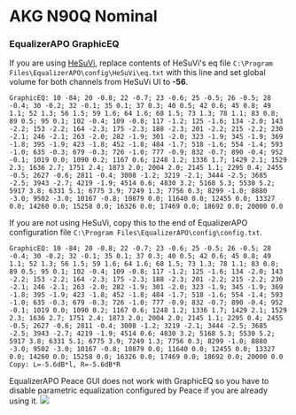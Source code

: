# AKG N90Q Nominal
### EqualizerAPO GraphicEQ
If you are using [HeSuVi](https://sourceforge.net/projects/hesuvi/), replace contents of HeSuVi's eq file `C:\Program Files\EqualizerAPO\config\HeSuVi\eq.txt` with this line and set global volume for both channels from HeSuVi UI to **-56**.
```
GraphicEQ: 10 -84; 20 -0.8; 22 -0.7; 23 -0.6; 25 -0.5; 26 -0.5; 28 -0.4; 30 -0.2; 32 -0.1; 35 0.1; 37 0.3; 40 0.5; 42 0.6; 45 0.8; 49 1.1; 52 1.3; 56 1.5; 59 1.6; 64 1.6; 68 1.5; 73 1.3; 78 1.1; 83 0.8; 89 0.5; 95 0.1; 102 -0.4; 109 -0.8; 117 -1.2; 125 -1.6; 134 -2.0; 143 -2.2; 153 -2.2; 164 -2.3; 175 -2.3; 188 -2.3; 201 -2.2; 215 -2.2; 230 -2.1; 246 -2.1; 263 -2.0; 282 -1.9; 301 -2.0; 323 -1.9; 345 -1.9; 369 -1.8; 395 -1.9; 423 -1.8; 452 -1.8; 484 -1.7; 518 -1.6; 554 -1.4; 593 -1.0; 635 -0.3; 679 -0.3; 726 -1.0; 777 -0.9; 832 -0.7; 890 -0.4; 952 -0.1; 1019 0.0; 1090 0.2; 1167 0.6; 1248 1.2; 1336 1.7; 1429 2.1; 1529 2.3; 1636 2.7; 1751 2.4; 1873 2.0; 2004 2.0; 2145 1.1; 2295 0.4; 2455 -0.5; 2627 -0.6; 2811 -0.4; 3008 -1.2; 3219 -2.1; 3444 -2.5; 3685 -2.5; 3943 -2.7; 4219 -1.9; 4514 0.6; 4830 3.2; 5168 5.3; 5530 5.2; 5917 3.8; 6331 5.1; 6775 3.9; 7249 1.3; 7756 0.3; 8299 -1.0; 8880 -3.0; 9502 -3.0; 10167 -0.8; 10879 0.0; 11640 0.0; 12455 0.0; 13327 0.0; 14260 0.0; 15258 0.0; 16326 0.0; 17469 0.0; 18692 0.0; 20000 0.0
```
If you are not using HeSuVi, copy this to the end of EqualizerAPO configuration file `C:\Program Files\EqualizerAPO\config\config.txt`.
```
GraphicEQ: 10 -84; 20 -0.8; 22 -0.7; 23 -0.6; 25 -0.5; 26 -0.5; 28 -0.4; 30 -0.2; 32 -0.1; 35 0.1; 37 0.3; 40 0.5; 42 0.6; 45 0.8; 49 1.1; 52 1.3; 56 1.5; 59 1.6; 64 1.6; 68 1.5; 73 1.3; 78 1.1; 83 0.8; 89 0.5; 95 0.1; 102 -0.4; 109 -0.8; 117 -1.2; 125 -1.6; 134 -2.0; 143 -2.2; 153 -2.2; 164 -2.3; 175 -2.3; 188 -2.3; 201 -2.2; 215 -2.2; 230 -2.1; 246 -2.1; 263 -2.0; 282 -1.9; 301 -2.0; 323 -1.9; 345 -1.9; 369 -1.8; 395 -1.9; 423 -1.8; 452 -1.8; 484 -1.7; 518 -1.6; 554 -1.4; 593 -1.0; 635 -0.3; 679 -0.3; 726 -1.0; 777 -0.9; 832 -0.7; 890 -0.4; 952 -0.1; 1019 0.0; 1090 0.2; 1167 0.6; 1248 1.2; 1336 1.7; 1429 2.1; 1529 2.3; 1636 2.7; 1751 2.4; 1873 2.0; 2004 2.0; 2145 1.1; 2295 0.4; 2455 -0.5; 2627 -0.6; 2811 -0.4; 3008 -1.2; 3219 -2.1; 3444 -2.5; 3685 -2.5; 3943 -2.7; 4219 -1.9; 4514 0.6; 4830 3.2; 5168 5.3; 5530 5.2; 5917 3.8; 6331 5.1; 6775 3.9; 7249 1.3; 7756 0.3; 8299 -1.0; 8880 -3.0; 9502 -3.0; 10167 -0.8; 10879 0.0; 11640 0.0; 12455 0.0; 13327 0.0; 14260 0.0; 15258 0.0; 16326 0.0; 17469 0.0; 18692 0.0; 20000 0.0
Copy: L=-5.6dB*l, R=-5.6dB*R
```
EqualizerAPO Peace GUI does not work with GraphicEQ so you have to disable parametric equalization configured by Peace if you are already using it.
![](https://raw.githubusercontent.com/jaakkopasanen/AutoEq/master/results/Headphone.com/innerfidelity/onear/AKG%20N90Q%20Nominal/AKG%20N90Q%20Nominal.png)
